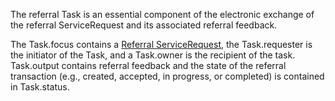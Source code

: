 The referral Task is an essential component of the electronic exchange of the referral ServiceRequest and its associated referral feedback. 

The Task.focus contains a [Referral ServiceRequest](StructureDefinition-ReferralServiceRequest.html), the Task.requester is the initiator of the Task, and a Task.owner is the recipient of the task.  Task.output contains referral feedback and the state of the referral transaction (e.g., created, accepted, in progress, or completed) is contained in Task.status.
